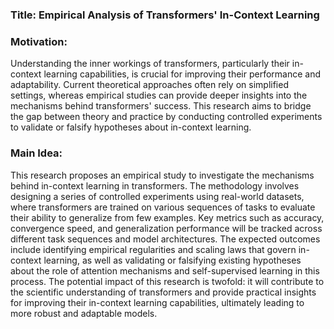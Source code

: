 ### Title: **Empirical Analysis of Transformers' In-Context Learning**

### Motivation:
Understanding the inner workings of transformers, particularly their in-context learning capabilities, is crucial for improving their performance and adaptability. Current theoretical approaches often rely on simplified settings, whereas empirical studies can provide deeper insights into the mechanisms behind transformers' success. This research aims to bridge the gap between theory and practice by conducting controlled experiments to validate or falsify hypotheses about in-context learning.

### Main Idea:
This research proposes an empirical study to investigate the mechanisms behind in-context learning in transformers. The methodology involves designing a series of controlled experiments using real-world datasets, where transformers are trained on various sequences of tasks to evaluate their ability to generalize from few examples. Key metrics such as accuracy, convergence speed, and generalization performance will be tracked across different task sequences and model architectures. The expected outcomes include identifying empirical regularities and scaling laws that govern in-context learning, as well as validating or falsifying existing hypotheses about the role of attention mechanisms and self-supervised learning in this process. The potential impact of this research is twofold: it will contribute to the scientific understanding of transformers and provide practical insights for improving their in-context learning capabilities, ultimately leading to more robust and adaptable models.